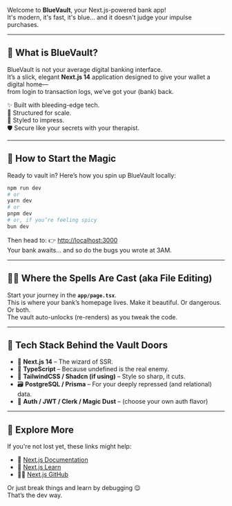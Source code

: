 Welcome to **BlueVault**, your Next.js-powered bank app!  
It's modern, it's fast, it's blue... and it doesn't judge your impulse purchases.

---

## 🏦 What is BlueVault?

BlueVault is not your average digital banking interface.  
It’s a slick, elegant **Next.js 14** application designed to give your wallet a digital home—  
from login to transaction logs, we’ve got your (bank) back.  

✨ Built with bleeding-edge tech.  
🧩 Structured for scale.  
🎩 Styled to impress.  
🛡️ Secure like your secrets with your therapist.

---

## 🚀 How to Start the Magic

Ready to vault in? Here’s how you spin up BlueVault locally:

```bash
npm run dev
# or
yarn dev
# or
pnpm dev
# or, if you’re feeling spicy
bun dev
```

Then head to: 👉 [http://localhost:3000](http://localhost:3000)  
Your bank awaits... and so do the bugs you wrote at 3AM.

---

## 🧙‍♀️ Where the Spells Are Cast (aka File Editing)

Start your journey in the **`app/page.tsx`**.  
This is where your bank’s homepage lives. Make it beautiful. Or dangerous. Or both.  
The vault auto-unlocks (re-renders) as you tweak the code.

---

## 🧠 Tech Stack Behind the Vault Doors

- 💎 **Next.js 14** – The wizard of SSR.
- 🧬 **TypeScript** – Because undefined is the real enemy.
- 🎨 **TailwindCSS / Shadcn (if using)** – Style so sharp, it cuts.
- 🗃️ **PostgreSQL / Prisma** – For your deeply repressed (and relational) data.
- 🧠 **Auth / JWT / Clerk / Magic Dust** – (choose your own auth flavor)

---

## 🧭 Explore More

If you're not lost yet, these links might help:

- 📖 [Next.js Documentation](https://nextjs.org/docs)
- 🧪 [Next.js Learn](https://nextjs.org/learn)
- 👩‍💻 [Next.js GitHub](https://github.com/vercel/next.js)

Or just break things and learn by debugging 😌  
That’s the dev way.
